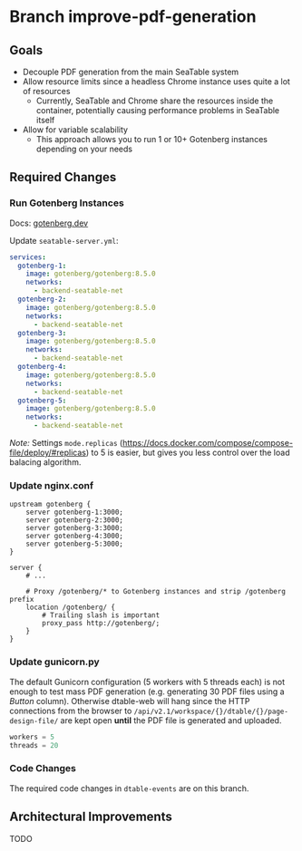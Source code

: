 # Branch improve-pdf-generation

## Goals
- Decouple PDF generation from the main SeaTable system
- Allow resource limits since a headless Chrome instance uses quite a lot of resources
  - Currently, SeaTable and Chrome share the resources inside the container, potentially causing performance problems in SeaTable itself
- Allow for variable scalability
  - This approach allows you to run 1 or 10+ Gotenberg instances depending on your needs

## Required Changes

### Run Gotenberg Instances

Docs: [gotenberg.dev](https://gotenberg.dev/)

Update `seatable-server.yml`:

```yml
services:
  gotenberg-1:
    image: gotenberg/gotenberg:8.5.0
    networks:
      - backend-seatable-net
  gotenberg-2:
    image: gotenberg/gotenberg:8.5.0
    networks:
      - backend-seatable-net
  gotenberg-3:
    image: gotenberg/gotenberg:8.5.0
    networks:
      - backend-seatable-net
  gotenberg-4:
    image: gotenberg/gotenberg:8.5.0
    networks:
      - backend-seatable-net
  gotenberg-5:
    image: gotenberg/gotenberg:8.5.0
    networks:
      - backend-seatable-net
```

*Note:* Settings `mode.replicas` (https://docs.docker.com/compose/compose-file/deploy/#replicas) to 5 is easier,
but gives you less control over the load balacing algorithm.

### Update nginx.conf

```
upstream gotenberg {
    server gotenberg-1:3000;
    server gotenberg-2:3000;
    server gotenberg-3:3000;
    server gotenberg-4:3000;
    server gotenberg-5:3000;
}

server {
    # ...

    # Proxy /gotenberg/* to Gotenberg instances and strip /gotenberg prefix
    location /gotenberg/ {
        # Trailing slash is important
        proxy_pass http://gotenberg/;
    }
}
```

### Update gunicorn.py

The default Gunicorn configuration (5 workers with 5 threads each) is not enough to test mass PDF generation
(e.g. generating 30 PDF files using a _Button_ column). Otherwise dtable-web will hang since the HTTP connections
from the browser to `/api/v2.1/workspace/{}/dtable/{}/page-design-file/` are kept open **until** the PDF file
is generated and uploaded.

```py
workers = 5
threads = 20
```

### Code Changes

The required code changes in `dtable-events` are on this branch.

## Architectural Improvements

TODO
